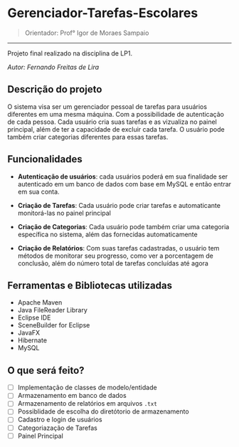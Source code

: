 # Gerenciador-Tarefas-Escolares
> Orientador: Prof° Igor de Moraes Sampaio

---

Projeto final realizado na disciplina de LP1.

_Autor: Fernando Freitas de Lira_

## Descrição do projeto

O sistema visa ser um gerenciador pessoal de tarefas para usuários diferentes em uma mesma máquina. Com a possibilidade de autenticação de cada pessoa. Cada usuário cria suas tarefas e as vizualiza no painel principal, além de ter a capacidade de excluir cada tarefa. O usuário pode também criar categorias diferentes para essas tarefas.

## Funcionalidades

- **Autenticação de usuários**: cada usuários poderá em sua finalidade ser autenticado em um banco de dados com base em MySQL e então entrar em sua conta.

- **Criação de Tarefas**: Cada usuário pode criar tarefas e automaticante monitorá-las no painel principal

- **Criação de Categorias**: Cada usuário pode também criar uma categoria específica no sistema, além das fornecidas automaticamente

- **Criação de Relatórios**: Com suas tarefas cadastradas, o usuário tem métodos de monitorar seu progresso, como ver a porcentagem de conclusão, além do número total de tarefas concluídas até agora


## Ferramentas e Bibliotecas utilizadas

- Apache Maven
- Java FileReader Library
- Eclipse IDE
- SceneBuilder for Eclipse
- JavaFX
- Hibernate
- MySQL

## O que será feito?

- [ ] Implementação de classes de modelo/entidade
- [ ] Armazenamento em banco de dados
- [ ] Armazenamento de relatórios em arquivos `.txt`
- [ ] Possiblidade de escolha do diretótorio de armazenamento
- [ ] Cadastro e login de usuários
- [ ] Categoriazação de Tarefas
- [ ] Painel Principal
